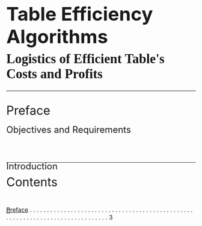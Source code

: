 <body style="background-image: url(Styling/Side%20Style/CoverStyleSide.png); background-repeat: no-repeat; background-size: contain"></body>

<style>
    .below-flow {
        position: relative;
        top: 50px;
    }

    .bibelow-flow {
        position: relative;
        top: 30px;
    }

    .tribelow-flow {
        position: relative;
        top: 10px;
    }

    .preface-content {
        position: relative;
        top: 150px;
    }

    .heading-topic {
        font-size: 32px;
    }
</style>

<div style="page-break-after: always"></div>

<h1 class='below-flow' style="font-size: 50px; text-decoration: none; border-bottom: none;">Table Efficiency Algorithms
    <div class='tribelow-flow' style="font-size: 35px; font-family: Cambria Math">Logistics of Efficient Table's Costs and Profits</div>
</h1>

<div style="page-break-after: always"></div>


<div id='preface' class='below-flow heading-topic'><hr>Preface</div>

<font class='preface-content' size='5'>Introduction</font>

<div style="page-break-after: always"></div

<font class='tribelow-flow' size='5'>Objectives and Requirements</font>

<div style="page-break-after: always"></div>


<div class='below-flow heading-topic'><hr>Contents</div>

<font style="position: relative; top: 80px" size='3'>[Preface](#preface) . . . . . . . . . . . . . . . . . . . . . . . . . . . . . . . . . . . . . . . . . . . . . . . . . . . . . . . . . . . . . . . . . . . . . . . . . . . . . . 3</font>

<font class='bibelow-flow'>[]</font>

<div style="page-break-after: always"></div>